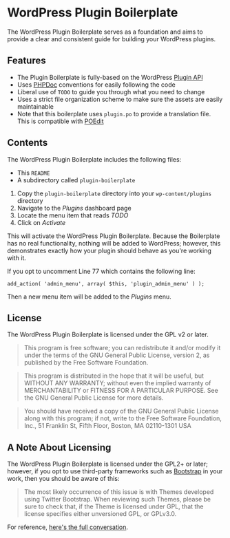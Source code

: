 # WordPress Plugin Boilerplate

The WordPress Plugin Boilerplate serves as a foundation and aims to provide a clear and consistent guide for building your WordPress plugins.

## Features

* The Plugin Boilerplate is fully-based on the WordPress [Plugin API](http://codex.wordpress.org/Plugin_API)
* Uses [PHPDoc](http://en.wikipedia.org/wiki/PHPDoc) conventions for easily following the code
* Liberal use of `TODO` to guide you through what you need to change
* Uses a strict file organization scheme to make sure the assets are easily maintainable
* Note that this boilerplate uses `plugin.po` to provide a translation file. This is compatible with [POEdit](http://www.poedit.net/)

## Contents

The WordPress Plugin Boilerplate includes the following files:

* This `README`
* A subdirectory called `plugin-boilerplate`


1. Copy the `plugin-boilerplate` directory into your `wp-content/plugins` directory
2. Navigate to the *Plugins* dashboard page
3. Locate the menu item that reads *TODO*
4. Click on *Activate*

This will activate the WordPress Plugin Boilerplate. Because the Boilerplate has no real functionality, nothing will be added to WordPress; however, this demonstrates exactly how your plugin should behave as you're working with it.

If you opt to uncomment Line 77 which contains the following line:

`add_action( 'admin_menu', array( $this, 'plugin_admin_menu' ) );`

Then a new menu item will be added to the *Plugins* menu.

## License

The WordPress Plugin Boilerplate is licensed under the GPL v2 or later.

> This program is free software; you can redistribute it and/or modify
it under the terms of the GNU General Public License, version 2, as
published by the Free Software Foundation.

> This program is distributed in the hope that it will be useful,
but WITHOUT ANY WARRANTY; without even the implied warranty of
MERCHANTABILITY or FITNESS FOR A PARTICULAR PURPOSE.  See the
GNU General Public License for more details.

> You should have received a copy of the GNU General Public License
along with this program; if not, write to the Free Software
Foundation, Inc., 51 Franklin St, Fifth Floor, Boston, MA  02110-1301  USA

## A Note About Licensing

The WordPress Plugin Boilerplate is licensed under the GPL2+ or later; however, if you opt to use third-party frameworks
such as [Bootstrap](http://twitter.github.io/bootstrap/) in your work, then you should be aware of this:

> The most likely occurrence of this issue is with Themes developed using Twitter Bootstrap. When reviewing such Themes, please be sure to check that, if the Theme is licensed under GPL, that the license specifies either unversioned GPL, or GPLv3.0.

For reference, [here's the full conversation](http://make.wordpress.org/themes/2013/03/04/licensing-note-apache-and-gpl/).
